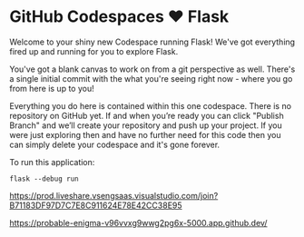 # GitHub Codespaces ♥️ Flask

Welcome to your shiny new Codespace running Flask! We've got everything fired up and running for you to explore Flask.

You've got a blank canvas to work on from a git perspective as well. There's a single initial commit with the what you're seeing right now - where you go from here is up to you!

Everything you do here is contained within this one codespace. There is no repository on GitHub yet. If and when you’re ready you can click "Publish Branch" and we’ll create your repository and push up your project. If you were just exploring then and have no further need for this code then you can simply delete your codespace and it's gone forever.

To run this application:

```
flask --debug run
```

https://prod.liveshare.vsengsaas.visualstudio.com/join?B71183DF97D7C7E8C911624E78E42CC38E95

https://probable-enigma-v96vvxg9wwg2pg6x-5000.app.github.dev/
